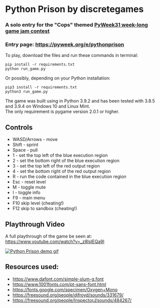 # Python Prison by discretegames

### A solo entry for the "Cops" themed [PyWeek31 week-long game jam contest](https://pyweek.org/31)

### Entry page: https://pyweek.org/e/pythonprison

To play, download the files and run these commands in terminal:

    pip install -r requirements.txt
    python run_game.py

Or possibly, depending on your Python installation:

    pip3 install -r requirements.txt
    python3 run_game.py

The game was built using in Python 3.9.2 and has been tested with 3.8.5 and 3.9.4 on Windows 10 and Linux Mint.  
The only requirement is pygame version 2.0.1 or higher.

## Controls
- WASD/Arrows - move
- Shift - sprint
- Space - pull
- 1 - set the top left of the blue execution region
- 2 - set the bottom right of the blue execution region
- 3 - set the top left of the red output region
- 4 - set the bottom right of the red output  region 
- R - run the code contained in the blue execution region
- Esc - reset level
- M - toggle mute
- I - toggle info
- F9 - main menu
- F10 skip level (cheating!)
- F12 skip to sandbox (cheating!)

## Playthrough Video

A full playthrough of the game be seen at: https://www.youtube.com/watch?v=_z8lsIEQa9I

[![Python Prison demo gif](https://user-images.githubusercontent.com/35741644/113521908-6daee480-9551-11eb-86cd-2ee0878969e9.gif)](https://www.youtube.com/watch?v=_z8lsIEQa9I)

## Resources used:
- https://www.dafont.com/simple-slum-g.font
- https://www.1001fonts.com/pt-sans-font.html
- https://fonts.google.com/specimen/Oxygen+Mono
- https://freesound.org/people/djfroyd/sounds/331679/
- https://freesound.org/people/InspectorJ/sounds/484267/
